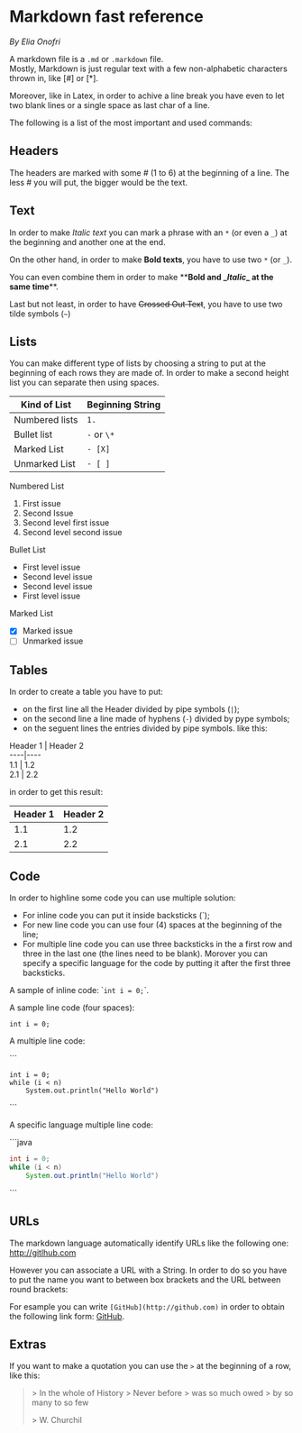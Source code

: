 # Markdown fast reference

_By Elia Onofri_

A markdown file is a `.md` or `.markdown` file.  
Mostly, Markdown is just regular text with a few non-alphabetic characters thrown in, like [\#] or [\*].

Moreover, like in Latex, in order to achive a line break you have even to let
two blank lines or a single space as last char of a line.

The following is a list of the most important and used commands:

## Headers
The headers are marked with some \# (1 to 6) at the beginning of a line.
The less \# you will put, the bigger would be the text.

## Text
In order to make *Italic text* you can mark a phrase with an `*` (or even a `_`)
at the beginning and another one at the end.

On the other hand, in order to make **Bold texts**, you have to use two `*` (or `_`).

You can even combine them in order to make \*\***Bold and \__Italic_\_ at
the same time**\*\*.

Last but not least, in order to have ~~Crossed Out Text~~, you have to use two
tilde symbols (`~`)

## Lists
You can make different type of lists by choosing a string to put at the beginning
of each rows they are made of. In order to make a second height list you can
separate then using spaces.

Kind of List | Beginning String
------------ | -----------------
Numbered lists | `1.`
Bullet list | `-` or `\*`
Marked List | `- [X]`
Unmarked List | `- [ ]`


Numbered List
1. First issue
1. Second Issue
  1. Second level first issue
  1. Second level second issue

Bullet List
- First level issue
- Second level issue
 - Second level issue
- First level issue

Marked List
- [X] Marked issue
- [ ] Unmarked issue

## Tables
In order to create a table you have to put:
 - on the first line all the Header divided by pipe symbols (`|`);
 - on the second line a line made of hyphens (`-`) divided by pype symbols;
 - on the seguent lines the entries divided by pipe symbols.
like this:

Header 1 \| Header 2  
\-\-\-\-\|\-\-\-\-  
1.1 \| 1.2  
2.1 \| 2.2  

in order to get this result:

Header 1 | Header 2
----|----
1.1 | 1.2
2.1 | 2.2

## Code
In order to highline some code you can use multiple solution:
- For inline code you can put it inside backsticks (\`);
- For new line code you can use four (4) spaces at the beginning of the line;
- For multiple line code you can use three backsticks in the a first row and three
  in the last one (the lines need to be blank). Morover you can specify a specific
  language for the code by putting it after the first three backsticks.

A sample of inline code: \``int i = 0;`\`.

A sample line code (four spaces):

    int i = 0;
   
A multiple line code:

\`\`\`
```
int i = 0;
while (i < n)
    System.out.println("Hello World")
```
\`\`\`

A specific language multiple line code:

\`\`\`java
```java
int i = 0;
while (i < n)
    System.out.println("Hello World")
```
\`\`\`

## URLs
The markdown language automatically identify URLs like the following one:
http://gitlhub.com

However you can associate a URL with a String. In order to do so you have to put
the name you want to between box brackets and the URL between round brackets:

For esample you can write `[GitHub](http://github.com)` in order to obtain the
following link form: [GitHub](http://github.com).

## Extras

If you want to make a quotation you can use the `>` at the beginning of a row,
like this:

> \> In the whole of History
> \> Never before
> \> was so much owed
> \> by so many to so few
>
> \> W. Churchil


